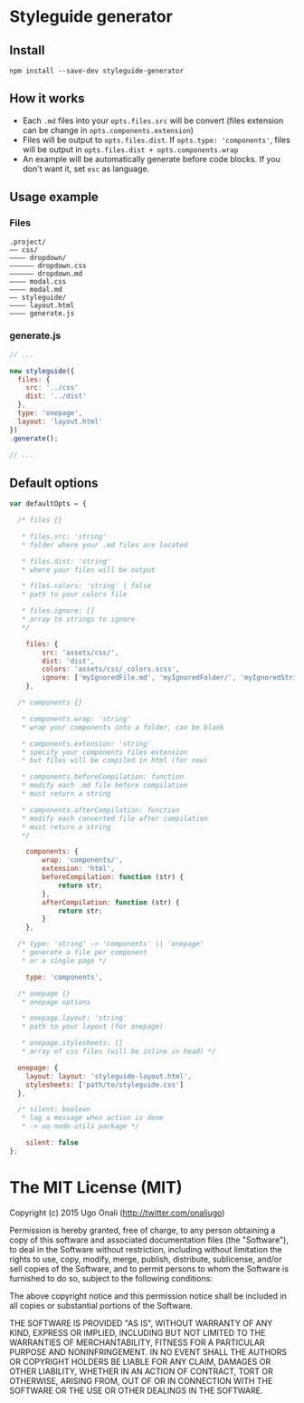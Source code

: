 # Styleguide generator

## Install
```
npm install --save-dev styleguide-generator
```



## How it works

- Each `.md` files into your `opts.files.src` will be convert (files extension can be change in `opts.components.extension`)
- Files will be output to `opts.files.dist`. If `opts.type: 'components'`, files will be output in `opts.files.dist + opts.components.wrap`
- An example will be automatically generate before code blocks. If you don't want it, set `esc` as language.



## Usage example

### Files

```
.project/
—— css/
———— dropdown/
—————— dropdown.css
—————— dropdown.md
———— modal.css
———— modal.md
—— styleguide/
———— layout.html
———— generate.js
```

### generate.js

```js
// ...

new styleguide({
  files: {
    src: '../css'
    dist: '../dist'
  },
  type: 'onepage',
  layout: 'layout.html'
})
.generate();

// ...
```



## Default options

```js
var defaultOpts = {

  /* files {}

   * files.src: 'string'
   * folder where your .md files are located

   * files.dist: 'string'
   * where your files will be output

   * files.colors: 'string' | false
   * path to your colors file

   * files.ignore: []
   * array to strings to ignore
   */

	files: {
		src: 'assets/css/',
		dist: 'dist',
		colors: 'assets/css/_colors.scss',
    	ignore: ['myIgnoredFile.md', 'myIgnoredFolder/', 'myIgnoredString']
	},

  /* components {}

   * components.wrap: 'string'
   * wrap your components into a folder, can be blank

   * components.extension: 'string'
   * specify your components files extension
   * but files will be compiled in html (for now)

   * components.beforeCompilation: function
   * modify each .md file before compilation
   * must return a string

   * components.afterCompilation: function
   * modify each converted file after compilation
   * must return a string
   */

	components: {
		wrap: 'components/',
    	extension: 'html',
		beforeCompilation: function (str) {
			return str;
		},
		afterCompilation: function (str) {
			return str;
		}
	},

  /* type: 'string' -> 'components' || 'onepage'
   * generate a file per component
   * or a single page */

	type: 'components',

  /* onepage {}
   * onepage options

   * onepage.layout: 'string'
   * path to your layout (for onepage)

   * onepage.stylesheets: []
   * array of css files (will be inline in head) */

  onepage: {
    layout: layout: 'styleguide-layout.html',
    stylesheets: ['path/to/styleguide.css']
  },

  /* silent: boolean
   * log a message when action is done
   * -> uo-node-utils package */

	silent: false
};
```



# The MIT License (MIT)

Copyright (c) 2015 Ugo Onali (http://twitter.com/onaliugo)

Permission is hereby granted, free of charge, to any person obtaining a copy
of this software and associated documentation files (the "Software"), to deal
in the Software without restriction, including without limitation the rights
to use, copy, modify, merge, publish, distribute, sublicense, and/or sell
copies of the Software, and to permit persons to whom the Software is
furnished to do so, subject to the following conditions:

The above copyright notice and this permission notice shall be included in
all copies or substantial portions of the Software.

THE SOFTWARE IS PROVIDED "AS IS", WITHOUT WARRANTY OF ANY KIND, EXPRESS OR
IMPLIED, INCLUDING BUT NOT LIMITED TO THE WARRANTIES OF MERCHANTABILITY,
FITNESS FOR A PARTICULAR PURPOSE AND NONINFRINGEMENT. IN NO EVENT SHALL THE
AUTHORS OR COPYRIGHT HOLDERS BE LIABLE FOR ANY CLAIM, DAMAGES OR OTHER
LIABILITY, WHETHER IN AN ACTION OF CONTRACT, TORT OR OTHERWISE, ARISING FROM,
OUT OF OR IN CONNECTION WITH THE SOFTWARE OR THE USE OR OTHER DEALINGS IN
THE SOFTWARE.
